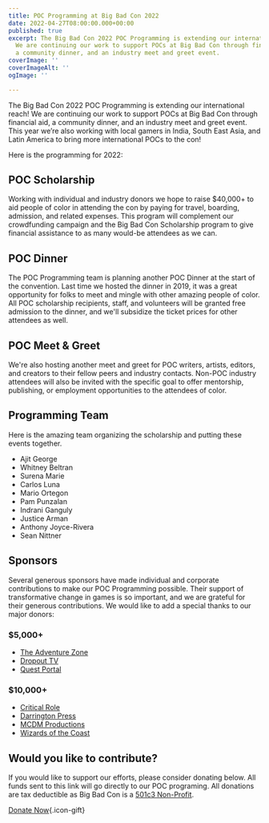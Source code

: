 ```yaml
---
title: POC Programming at Big Bad Con 2022
date: 2022-04-27T08:00:00.000+00:00
published: true
excerpt: The Big Bad Con 2022 POC Programming is extending our international reach!
  We are continuing our work to support POCs at Big Bad Con through financial aid,
  a community dinner, and an industry meet and greet event.
coverImage: ''
coverImageAlt: ''
ogImage: ''

---
```

The Big Bad Con 2022 POC Programming is extending our international reach! We are continuing our work to support POCs at Big Bad Con through financial aid, a community dinner, and an industry meet and greet event. This year we’re also working with local gamers in India, South East Asia, and Latin America to bring more international POCs to the con!

Here is the programming for 2022:

## POC Scholarship

Working with individual and industry donors we hope to raise $40,000+ to aid people of color in attending the con by paying for travel, boarding, admission, and related expenses. This program will complement our crowdfunding campaign and the Big Bad Con Scholarship program to give financial assistance to as many would-be attendees as we can.

## POC Dinner

The POC Programming team is planning another POC Dinner at the start of the convention. Last time we hosted the dinner in 2019, it was a great opportunity for folks to meet and mingle with other amazing people of color. All POC scholarship recipients, staff, and volunteers will be granted free admission to the dinner, and we'll subsidize the ticket prices for other attendees as well.

## POC Meet & Greet

We're also hosting another meet and greet for POC writers, artists, editors, and creators to their fellow peers and industry contacts. Non-POC industry attendees will also be invited with the specific goal to offer mentorship, publishing, or employment opportunities to the attendees of color.

## Programming Team

Here is the amazing team organizing the scholarship and putting these events together.

* Ajit George
* Whitney Beltran
* Surena Marie
* Carlos Luna
* Mario Ortegon
* Pam Punzalan
* Indrani Ganguly
* Justice Arman
* Anthony Joyce-Rivera
* Sean Nittner

## Sponsors

Several generous sponsors have made individual and corporate contributions to make our POC Programming possible. Their support of transformative change in games is so important, and we are grateful for their generous contributions. We would like to add a special thanks to our major donors:

### $5,000+

* [The Adventure Zone](https://maximumfun.org/podcasts/adventure-zone/)
* [Dropout TV](https://www.dropout.tv/)
* [Quest Portal](https://www.questportal.com/)

### $10,000+

* [Critical Role](https://critrole.com/)
* [Darrington Press](https://darringtonpress.com/)
* [MCDM Productions](https://www.mcdmproductions.com/)
* [Wizards of the Coast](https://company.wizards.com/en)

## Would you like to contribute?

If you would like to support our efforts, please consider donating below. All funds sent to this link will go directly to our POC programing. All donations are tax deductible as Big Bad Con is a [501c3 Non-Profit](https://www.bigbadcon.com/proof-of-501c3-status/).

[Donate Now](https://www.paypal.com/us/fundraiser/charity/1653860){.icon-gift}
